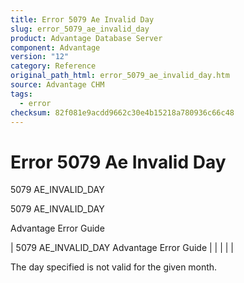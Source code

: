 ```yaml
---
title: Error 5079 Ae Invalid Day
slug: error_5079_ae_invalid_day
product: Advantage Database Server
component: Advantage
version: "12"
category: Reference
original_path_html: error_5079_ae_invalid_day.htm
source: Advantage CHM
tags:
  - error
checksum: 82f081e9acdd9662c30e4b15218a780936c66c48
---
```


# Error 5079 Ae Invalid Day

5079 AE\_INVALID\_DAY

5079 AE\_INVALID\_DAY

Advantage Error Guide

| 5079 AE\_INVALID\_DAY  Advantage Error Guide |  |  |  |  |

The day specified is not valid for the given month.

